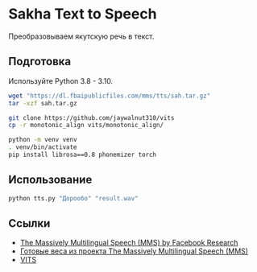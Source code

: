 # Sakha Text to Speech

Преобразовываем якутскую речь в текст.

## Подготовка

Используйте Python 3.8 - 3.10.

```bash
wget "https://dl.fbaipublicfiles.com/mms/tts/sah.tar.gz"
tar -xzf sah.tar.gz

git clone https://github.com/jaywalnut310/vits
cp -r monotonic_align vits/monotonic_align/

python -m venv venv
. venv/bin/activate
pip install librosa==0.8 phonemizer torch
```

## Использование

```bash
python tts.py "Дорообо" "result.wav"
```

## Ссылки

* [The Massively Multilingual Speech (MMS) by Facebook Research](https://github.com/facebookresearch/fairseq/tree/main/examples/mms)
* [Готовые веса из проекта The Massively Multilingual Speech (MMS)](https://dl.fbaipublicfiles.com/mms/tts/sah.tar.gz)
* [VITS](https://github.com/jaywalnut310/vits)

